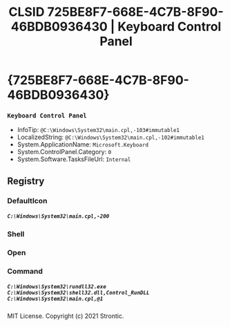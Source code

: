 ﻿---
title: "CLSID 725BE8F7-668E-4C7B-8F90-46BDB0936430 | Keyboard Control Panel"
excerpt: What is COM-Object CLSID 725BE8F7-668E-4C7B-8F90-46BDB0936430?
---

# {725BE8F7-668E-4C7B-8F90-46BDB0936430}

### `Keyboard Control Panel`
* InfoTip: `@C:\Windows\System32\main.cpl,-103#immutable1`
* LocalizedString: `@C:\Windows\System32\main.cpl,-102#immutable1`
* System.ApplicationName: `Microsoft.Keyboard`
* System.ControlPanel.Category: `0`
* System.Software.TasksFileUrl: `Internal`

## Registry


### DefaultIcon

##### `C:\Windows\System32\main.cpl,-200`

### Shell


### Open


### Command

##### `C:\Windows\System32\rundll32.exe C:\Windows\System32\shell32.dll,Control_RunDLL C:\Windows\System32\main.cpl,@1`

MIT License. Copyright (c) 2021 Strontic.


